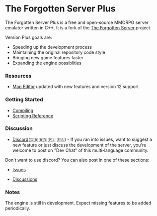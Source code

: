 The Forgotten Server Plus
===============
The Forgotten Server Plus is a free and open-source MMORPG server emulator written in C++. It is a fork of the [The Forgotten Server](https://github.com/otland/forgottenserver) project.

Version Plus goals are:
- Speeding up the development process
- Maintaining the original repository code style
- Bringing new game features faster
- Expanding the engine possiblities


### Resources

* [Map Editor](https://github.com/Zbizu/rme) updated with new features and version 12 support

### Getting Started

* [Compiling](https://github.com/otland/forgottenserver/wiki/Compiling)
* [Scripting Reference](https://github.com/otland/forgottenserver/wiki/Script-Interface)

### Discussion

* [Discord](https://discord.gg/mscommunity)(:uk: :brazil: :poland: :es:) - If you ran into issues, want to suggest a new feature or just discuss the development of the server, you're welcome to post on "Dev Chat" of this multi-language community.


Don't want to use discord? You can also post in one of these sections:

* [Issues](https://github.com/Zbizu/forgottenserver/issues)

* [Discussions](https://github.com/Zbizu/forgottenserver/discussions)

### Notes

The engine is still in development. Expect missing features to be added periodically.